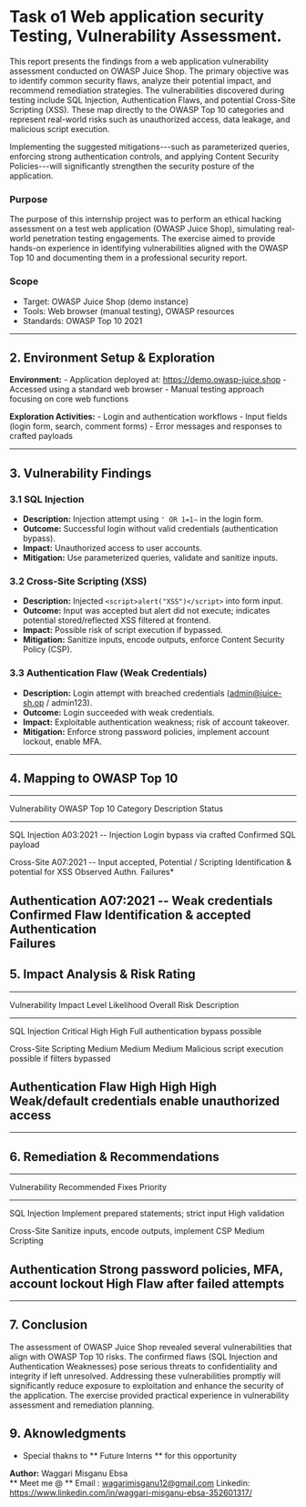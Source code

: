 # Task o1 Web application security Testing, Vulnerability Assessment.


This report presents the findings from a web application vulnerability
assessment conducted on OWASP Juice Shop. The primary objective was to
identify common security flaws, analyze their potential impact, and
recommend remediation strategies. The vulnerabilities discovered during
testing include SQL Injection, Authentication Flaws, and potential
Cross-Site Scripting (XSS). These map directly to the OWASP Top 10
categories and represent real-world risks such as unauthorized access,
data leakage, and malicious script execution.

Implementing the suggested mitigations---such as parameterized queries,
enforcing strong authentication controls, and applying Content Security
Policies---will significantly strengthen the security posture of the
application.


### Purpose

The purpose of this internship project was to perform an ethical hacking
assessment on a test web application (OWASP Juice Shop), simulating
real-world penetration testing engagements. The exercise aimed to
provide hands-on experience in identifying vulnerabilities aligned with
the OWASP Top 10 and documenting them in a professional security report.

### Scope

-   Target: OWASP Juice Shop (demo instance)
-   Tools: Web browser (manual testing), OWASP resources
-   Standards: OWASP Top 10 2021

------------------------------------------------------------------------

## 2. Environment Setup & Exploration

**Environment:** - Application deployed at:
https://demo.owasp-juice.shop - Accessed using a standard web browser -
Manual testing approach focusing on core web functions

**Exploration Activities:** - Login and authentication workflows - Input
fields (login form, search, comment forms) - Error messages and
responses to crafted payloads

------------------------------------------------------------------------

## 3. Vulnerability Findings

### 3.1 SQL Injection

-   **Description:** Injection attempt using `' OR 1=1—` in the login
    form.
-   **Outcome:** Successful login without valid credentials
    (authentication bypass).
-   **Impact:** Unauthorized access to user accounts.
-   **Mitigation:** Use parameterized queries, validate and sanitize
    inputs.

### 3.2 Cross-Site Scripting (XSS)

-   **Description:** Injected `<script>alert("XSS")</script>` into form
    input.
-   **Outcome:** Input was accepted but alert did not execute; indicates
    potential stored/reflected XSS filtered at frontend.
-   **Impact:** Possible risk of script execution if bypassed.
-   **Mitigation:** Sanitize inputs, encode outputs, enforce Content
    Security Policy (CSP).

### 3.3 Authentication Flaw (Weak Credentials)

-   **Description:** Login attempt with breached credentials
    (admin@juice-sh.op / admin123).
-   **Outcome:** Login succeeded with weak credentials.
-   **Impact:** Exploitable authentication weakness; risk of account
    takeover.
-   **Mitigation:** Enforce strong password policies, implement account
    lockout, enable MFA.

------------------------------------------------------------------------

## 4. Mapping to OWASP Top 10

  ---------------------------------------------------------------------------
  Vulnerability    OWASP Top 10 Category Description              Status
  ---------------- --------------------- ------------------------ -----------
  SQL Injection    A03:2021 -- Injection Login bypass via crafted Confirmed
                                         SQL payload              

  Cross-Site       A07:2021 --           Input accepted,          Potential /
  Scripting        Identification &      potential for XSS        Observed
                   Authn. Failures\*                              

  Authentication   A07:2021 --           Weak credentials         Confirmed
  Flaw             Identification &      accepted                 
                   Authentication                                 
                   Failures                                       
  ---------------------------------------------------------------------------

## 5. Impact Analysis & Risk Rating

  ------------------------------------------------------------------------------
  Vulnerability          Impact Level Likelihood   Overall Risk Description
  ---------------------- ------------ ------------ ------------ ----------------
  SQL Injection          Critical     High         High         Full
                                                                authentication
                                                                bypass possible

  Cross-Site Scripting   Medium       Medium       Medium       Malicious script
                                                                execution
                                                                possible if
                                                                filters bypassed

  Authentication Flaw    High         High         High         Weak/default
                                                                credentials
                                                                enable
                                                                unauthorized
                                                                access
  ------------------------------------------------------------------------------

------------------------------------------------------------------------

## 6. Remediation & Recommendations

  ------------------------------------------------------------------------------
  Vulnerability    Recommended Fixes                                  Priority
  ---------------- -------------------------------------------------- ----------
  SQL Injection    Implement prepared statements; strict input        High
                   validation                                         

  Cross-Site       Sanitize inputs, encode outputs, implement CSP     Medium
  Scripting                                                           

  Authentication   Strong password policies, MFA, account lockout     High
  Flaw             after failed attempts                              
  ------------------------------------------------------------------------------

------------------------------------------------------------------------

## 7. Conclusion

The assessment of OWASP Juice Shop revealed several vulnerabilities that
align with OWASP Top 10 risks. The confirmed flaws (SQL Injection and
Authentication Weaknesses) pose serious threats to confidentiality and
integrity if left unresolved. Addressing these vulnerabilities promptly
will significantly reduce exposure to exploitation and enhance the
security of the application. The exercise provided practical experience
in vulnerability assessment and remediation planning.


## 9. Aknowledgments

-   Special thakns to ** Future Interns ** for this opportunity


**Author:** Waggari Misganu Ebsa\
** Meet me @ **
Email : wagarimisganu12@gmail.com
Linkedin: https://www.linkedin.com/in/waggari-misganu-ebsa-352601317/
